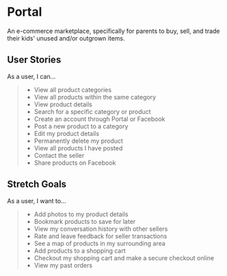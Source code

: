 # Portal
An e-commerce marketplace, specifically for parents to buy, sell, and trade their kids' unused and/or outgrown items.

## User Stories
As a user, I can...
> * View all product categories
> * View all products within the same category
> * View product details
> * Search for a specific category or product
> * Create an account through Portal or Facebook
> * Post a new product to a category
> * Edit my product details
> * Permanently delete my product
> * View all products I have posted
> * Contact the seller
> * Share products on Facebook

## Stretch Goals
As a user, I want to...
> * Add photos to my product details
> * Bookmark products to save for later
> * View my conversation history with other sellers
> * Rate and leave feedback for seller transactions
> * See a map of products in my surrounding area
> * Add products to a shopping cart
> * Checkout my shopping cart and make a secure checkout online
> * View my past orders
